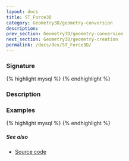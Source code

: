 ```yaml
---
layout: docs
title: ST_Force3D
category: Geometry3D/geometry-conversion
description: 
prev_section: Geometry3D/geometry-conversion
next_section: Geometry3D/geometry-creation
permalink: /docs/dev/ST_Force3D/
---
```


### Signature

{% highlight mysql %}
{% endhighlight %}

### Description

### Examples

{% highlight mysql %}
{% endhighlight %}

##### See also

* <a href="https://github.com/irstv/H2GIS/blob/51910b27b5dc2b3b4353bb43a683f8649628ea8d/h2spatial-ext/src/main/java/org/h2gis/h2spatialext/function/spatial/convert/ST_Force3D.java" target="_blank">Source code</a>

